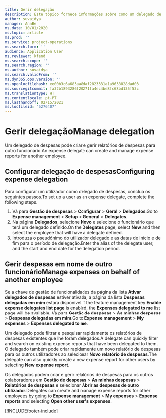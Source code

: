 ```yaml
---
title: Gerir delegação
description: Este tópico fornece informações sobre como um delegado de despesas pode criar e gerir relatórios de despesas para outro funcionário.
author: suvaidya
manager: AnnBe
ms.date: 10/01/2020
ms.topic: article
ms.prod: ''
ms.service: project-operations
ms.search.form: ''
audience: Application User
ms.reviewer: kfend
ms.search.scope: ''
ms.search.region: ''
ms.author: suvaidya
ms.search.validFrom: ''
ms.dyn365.ops.version: ''
ms.openlocfilehash: ee00b3c6a683aa8daf2823331a1a9638828dad03
ms.sourcegitcommit: fa32b1893286f20271fa4ec4be8fc68bd135f53c
ms.translationtype: HT
ms.contentlocale: pt-PT
ms.lasthandoff: 02/15/2021
ms.locfileid: "5276407"
---
```

# <a name="manage-delegation"></a><span data-ttu-id="787bf-103">Gerir delegação</span><span class="sxs-lookup"><span data-stu-id="787bf-103">Manage delegation</span></span>
<span data-ttu-id="787bf-104">Um delegado de despesas pode criar e gerir relatórios de despesas para outro funcionário.</span><span class="sxs-lookup"><span data-stu-id="787bf-104">An expense delegate can create and manage expense reports for another employee.</span></span>

## <a name="configuring-expense-delegation"></a><span data-ttu-id="787bf-105">Configurar delegação de despesas</span><span class="sxs-lookup"><span data-stu-id="787bf-105">Configuring expense delegation</span></span>

<span data-ttu-id="787bf-106">Para configurar um utilizador como delegado de despesas, conclua os seguintes passos.</span><span class="sxs-lookup"><span data-stu-id="787bf-106">To set up a user as an expense delegate, complete the following steps.</span></span> 
1. <span data-ttu-id="787bf-107">Vá para **Gestão de despesas** > **Configurar** > **Geral** > **Delegados**.</span><span class="sxs-lookup"><span data-stu-id="787bf-107">Go to **Expense management** > **Setup** > **General** > **Delegates**.</span></span> 
2. <span data-ttu-id="787bf-108">Na página **Delegados**, selecione **Novo** e selecione o funcionário que terá um delegado definido.</span><span class="sxs-lookup"><span data-stu-id="787bf-108">On the **Delegates** page, select **New** and then select the employee that will have a delegate defined.</span></span> 
3. <span data-ttu-id="787bf-109">Introduza o pseudónimo do utilizador delegado e as datas de início e de fim para o período de delegação.</span><span class="sxs-lookup"><span data-stu-id="787bf-109">Enter the alias of the delegate user, and the start and end date for the delegation period.</span></span>

## <a name="manage-expenses-on-behalf-of-another-employee"></a><span data-ttu-id="787bf-110">Gerir despesas em nome de outro funcionário</span><span class="sxs-lookup"><span data-stu-id="787bf-110">Manage expenses on behalf of another employee</span></span>

<span data-ttu-id="787bf-111">Se a chave de gestão de funcionalidades da página da lista **Ativar delegados de despesas** estiver ativada, a página da lista **Despesas delegadas em mim** estará disponível.</span><span class="sxs-lookup"><span data-stu-id="787bf-111">If the feature management key **Enable expense delegates list page** is enabled, the **Expenses delegated to me** list page will be available.</span></span> <span data-ttu-id="787bf-112">Vá para **Gestão de despesas** > **As minhas despesas** > **Despesas delegadas em mim**.</span><span class="sxs-lookup"><span data-stu-id="787bf-112">Go to **Expense management** > **My expenses** > **Expenses delegated to me**.</span></span>

<span data-ttu-id="787bf-113">Um delegado pode filtrar e pesquisar rapidamente os relatórios de despesas existentes que lhe foram delegados.</span><span class="sxs-lookup"><span data-stu-id="787bf-113">A delegate can quickly filter and search on existing expense reports that have been delegated to them.</span></span> <span data-ttu-id="787bf-114">O delegado também pode criar rapidamente um novo relatório de despesas para os outros utilizadores ao selecionar **Novo relatório de despesas**.</span><span class="sxs-lookup"><span data-stu-id="787bf-114">The delegate can also quickly create a new expense report for other users by selecting **New expense report**.</span></span>

<span data-ttu-id="787bf-115">Os delegados podem criar e gerir relatórios de despesas para os outros colaboradores em **Gestão de despesas** > **As minhas despesas** > **Relatórios de despesas** e selecionar **Abrir as despesas de outro utilizador**.</span><span class="sxs-lookup"><span data-stu-id="787bf-115">Delegates can create and manage expense reports for other employees by going to **Expense management** > **My expenses** > **Expense reports** and selecting **Open other user's expenses**.</span></span>


[!INCLUDE[footer-include](../includes/footer-banner.md)]